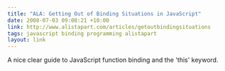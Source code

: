 ```yaml
---
title: "ALA: Getting Out of Binding Situations in JavaScript"
date: 2008-07-03 09:08:21 +10:00
link: http://www.alistapart.com/articles/getoutbindingsituations
tags: javascript binding programming alistapart
layout: link
---
```

A nice clear guide to JavaScript function binding and the 'this' keyword.

